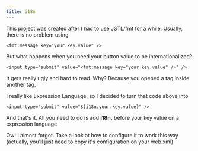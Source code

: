 ```yaml
---
title: i18n
---
```


This project was created after I had to use JSTL/fmt for a while. Usually, there is no problem using

    <fmt:message key="your.key.value" />

But what happens when you need your button value to be internationalized?

    <input type="submit" value="<fmt:message key="your.key.value" />" />

It gets really ugly and hard to read. Why? Because you opened a tag inside another tag.

I really like Expression Language, so I decided to turn that code above into

    <input type="submit" value="${i18n.your.key.value}" />

And that's it. All you need to do is add __i18n.__ before your key value on a expression language.

Ow! I almost forgot. Take a look at how to configure it to work this way (actually, you'll just 
need to copy it's configuration on your web.xml)
